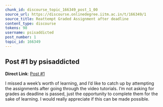 ```yaml
---
chunk_id: discourse_topic_166349_post_1_00
source_url: https://discourse.onlinedegree.iitm.ac.in/t/166349/1
source_title: Reattempt Graded Assignment after deadline
content_type: discourse
tokens: 98
username: psisaddicted
post_number: 1
topic_id: 166349
---
```


## Post #1 by psisaddicted

**Direct Link**: [Post #1](https://discourse.onlinedegree.iitm.ac.in/t/166349/1)

I missed a week’s worth of learning, and I’d like to catch up by attempting the assignments after going through the video tutorials. I’m not asking for grades as deadline is passed, just the opportunity to complete them for the sake of learning. I would really appreciate if this can be made possible.
